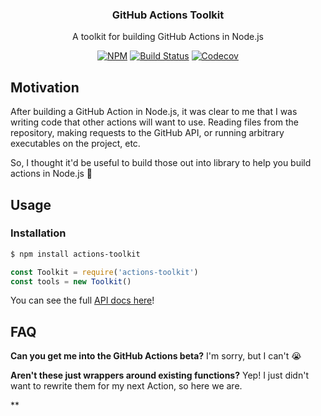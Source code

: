 <h3 align="center">GitHub Actions Toolkit</h3>
<p align="center">A toolkit for building GitHub Actions in Node.js<p>
<p align="center"><a href="https://npmjs.com/package/actions-toolkit"><img src="https://badgen.net/npm/v/actions-toolkit" alt="NPM"></a> <a href="https://travis-ci.org/JasonEtco/actions-toolkit"><img src="https://badgen.now.sh/travis/JasonEtco/actions-toolkit" alt="Build Status"></a> <a href="https://codecov.io/gh/JasonEtco/actions-toolkit/"><img src="https://badgen.now.sh/codecov/c/github/JasonEtco/actions-toolkit" alt="Codecov"></a></p>

## Motivation

After building a GitHub Action in Node.js, it was clear to me that I was writing code that other actions will want to use. Reading files from the repository, making requests to the GitHub API, or running arbitrary executables on the project, etc.

So, I thought it'd be useful to build those out into library to help you build actions in Node.js :tada:

## Usage

### Installation

```sh
$ npm install actions-toolkit
```

```js
const Toolkit = require('actions-toolkit')
const tools = new Toolkit()
```

You can see the full [API docs here](./docs/API.md)!

## FAQ

**Can you get me into the GitHub Actions beta?**
I'm sorry, but I can't :sob:

**Aren't these just wrappers around existing functions?**
Yep! I just didn't want to rewrite them for my next Action, so here we are.

**
